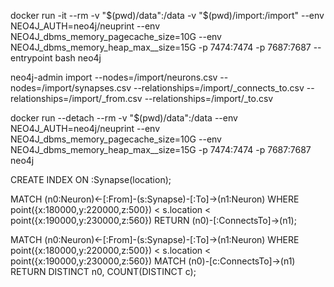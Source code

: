 docker run -it --rm -v "$(pwd)/data":/data -v "$(pwd)/import:/import" --env NEO4J_AUTH=neo4j/neuprint --env NEO4J_dbms_memory_pagecache_size=10G --env NEO4J_dbms_memory_heap_max__size=15G -p 7474:7474 -p 7687:7687 --entrypoint bash neo4j

neo4j-admin import --nodes=/import/neurons.csv --nodes=/import/synapses.csv --relationships=/import/_connects_to.csv --relationships=/import/_from.csv --relationships=/import/_to.csv

docker run --detach --rm -v "$(pwd)/data":/data --env NEO4J_AUTH=neo4j/neuprint --env NEO4J_dbms_memory_pagecache_size=10G --env NEO4J_dbms_memory_heap_max__size=15G -p 7474:7474 -p 7687:7687 neo4j

CREATE INDEX ON :Synapse(location);

MATCH (n0:Neuron)<-[:From]-(s:Synapse)-[:To]->(n1:Neuron) WHERE point({x:180000,y:220000,z:500}) < s.location < point({x:190000,y:230000,z:560}) RETURN (n0)-[:ConnectsTo]->(n1);

MATCH (n0:Neuron)<-[:From]-(s:Synapse)-[:To]->(n1:Neuron) WHERE point({x:180000,y:220000,z:500}) < s.location < point({x:190000,y:230000,z:560}) MATCH (n0)-[c:ConnectsTo]->(n1) RETURN DISTINCT n0, COUNT(DISTINCT c);

